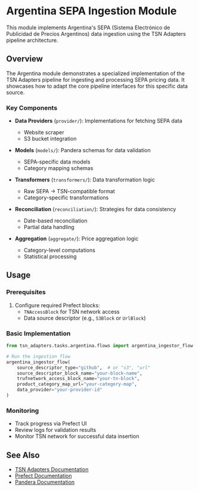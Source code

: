 # Argentina SEPA Ingestion Module

This module implements Argentina's SEPA (Sistema Electrónico de Publicidad de Precios Argentinos) data ingestion using the TSN Adapters pipeline architecture.

## Overview

The Argentina module demonstrates a specialized implementation of the TSN Adapters pipeline for ingesting and processing SEPA pricing data. It showcases how to adapt the core pipeline interfaces for this specific data source.

### Key Components

- **Data Providers** (`provider/`): Implementations for fetching SEPA data
  - Website scraper
  - S3 bucket integration
  
- **Models** (`models/`): Pandera schemas for data validation
  - SEPA-specific data models
  - Category mapping schemas
  
- **Transformers** (`transformers/`): Data transformation logic
  - Raw SEPA → TSN-compatible format
  - Category-specific transformations

- **Reconciliation** (`reconciliation/`): Strategies for data consistency
  - Date-based reconciliation
  - Partial data handling

- **Aggregation** (`aggregate/`): Price aggregation logic
  - Category-level computations
  - Statistical processing

## Usage

### Prerequisites

1. Configure required Prefect blocks:
   - `TNAccessBlock` for TSN network access
   - Data source descriptor (e.g., `S3Block` or `UrlBlock`)

### Basic Implementation

```python
from tsn_adapters.tasks.argentina.flows import argentina_ingestor_flow

# Run the ingestion flow
argentina_ingestor_flow(
    source_descriptor_type="github",  # or "s3", "url"
    source_descriptor_block_name="your-block-name",
    trufnetwork_access_block_name="your-tn-block",
    product_category_map_url="your-category-map",
    data_provider="your-provider-id"
)
```

### Monitoring

- Track progress via Prefect UI
- Review logs for validation results
- Monitor TSN network for successful data insertion

## See Also

- [TSN Adapters Documentation](../../../../README.md)
- [Prefect Documentation](https://docs.prefect.io/)
- [Pandera Documentation](https://pandera.readthedocs.io/)

